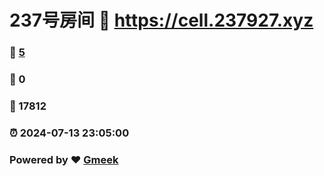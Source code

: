 # 237号房间 :link: https://cell.237927.xyz 
### :page_facing_up: [5](https://cell.237927.xyz/tag.html) 
### :speech_balloon: 0 
### :hibiscus: 17812 
### :alarm_clock: 2024-07-13 23:05:00 
### Powered by :heart: [Gmeek](https://github.com/Meekdai/Gmeek)
